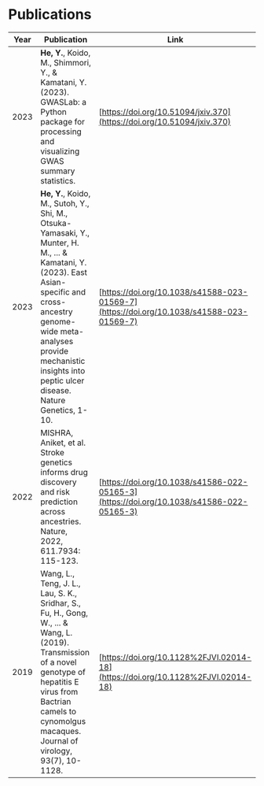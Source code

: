 # Publications

| Year | Publication                          |Link|
| ------ | ----------------------------------- |---|
| 2023|  **He, Y.**, Koido, M., Shimmori, Y., & Kamatani, Y. (2023). GWASLab: a Python package for processing and visualizing GWAS summary statistics.|[https://doi.org/10.51094/jxiv.370](https://doi.org/10.51094/jxiv.370)|
| 2023 | **He, Y.**, Koido, M., Sutoh, Y., Shi, M., Otsuka-Yamasaki, Y., Munter, H. M., ... & Kamatani, Y. (2023). East Asian-specific and cross-ancestry genome-wide meta-analyses provide mechanistic insights into peptic ulcer disease. Nature Genetics, 1-10.  |[https://doi.org/10.1038/s41588-023-01569-7](https://doi.org/10.1038/s41588-023-01569-7)|
| 2022 |  MISHRA, Aniket, et al. Stroke genetics informs drug discovery and risk prediction across ancestries. Nature, 2022, 611.7934: 115-123. |[https://doi.org/10.1038/s41586-022-05165-3](https://doi.org/10.1038/s41586-022-05165-3)|
| 2019 |  Wang, L., Teng, J. L., Lau, S. K., Sridhar, S., Fu, H., Gong, W., ... & Wang, L. (2019). Transmission of a novel genotype of hepatitis E virus from Bactrian camels to cynomolgus macaques. Journal of virology, 93(7), 10-1128. |[https://doi.org/10.1128%2FJVI.02014-18](https://doi.org/10.1128%2FJVI.02014-18)|